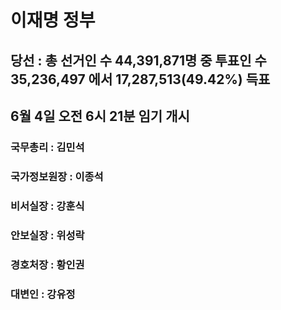 # 이재명 정부
## 당선 : 총 선거인 수 44,391,871명 중 투표인 수 35,236,497 에서 17,287,513(49.42%) 득표
## 6월 4일 오전 6시 21분 임기 개시
### 국무총리 : 김민석
### 국가정보원장 : 이종석
### 비서실장 : 강훈식
### 안보실장 : 위성락
### 경호처장 : 황인권
### 대변인 : 강유정
